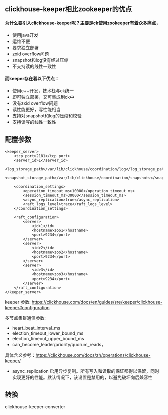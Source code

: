 

## clickhouse-keeper相比zookeeper的优点

#### 为什么要引入clickhouse-keeper呢？主要是ck使用zookeeper有着众多痛点，

- 使用java开发
- 运维不便
- 要求独立部署
- zxid overflow问题
- snapshot和log没有经过压缩
- 不支持读的线性一致性 

#### 而keeper存在着以下优点：

- 使用c++开发，技术栈与ck统一
- 即可独立部署，又可集成到ck中
- 没有zxid overflow问题
- 读性能更好，写性能相当
- 支持对snapshot和log的压缩和校验
- 支持读写的线性一致性

## 配置参数

```
<keeper_server>
    <tcp_port>2181</tcp_port>
    <server_id>1</server_id>
    <log_storage_path>/var/lib/clickhouse/coordination/log</log_storage_path>
    <snapshot_storage_path>/var/lib/clickhouse/coordination/snapshots</snapshot_storage_path>

    <coordination_settings>
        <operation_timeout_ms>10000</operation_timeout_ms>
        <session_timeout_ms>30000</session_timeout_ms>
        <async_replication>true</async_replication>
        <raft_logs_level>trace</raft_logs_level>
    </coordination_settings>

    <raft_configuration>
        <server>
            <id>1</id>
            <hostname>zoo1</hostname>
            <port>9234</port>
        </server>
        <server>
            <id>2</id>
            <hostname>zoo2</hostname>
            <port>9234</port>
        </server>
        <server>
            <id>3</id>
            <hostname>zoo3</hostname>
            <port>9234</port>
        </server>
    </raft_configuration>
</keeper_server>
```
keeper 参数: https://clickhouse.com/docs/en/guides/sre/keeper/clickhouse-keeper#configuration

多节点集群通信参数:

- heart_beat_interval_ms 
- election_timeout_lower_bound_ms
- election_timeout_upper_bound_ms
- can_become_leader/priority/quorum_reads，

 具体含义参考：https://clickhouse.com/docs/zh/operations/clickhouse-keeper/

- async_replication 启用异步复制。所有写入和读取的保证都得以保留，同时实现更好的性能。默认情况下，该设置是禁用的，以避免破坏向后兼容性

## 转换

clickhouse-keeper-converter